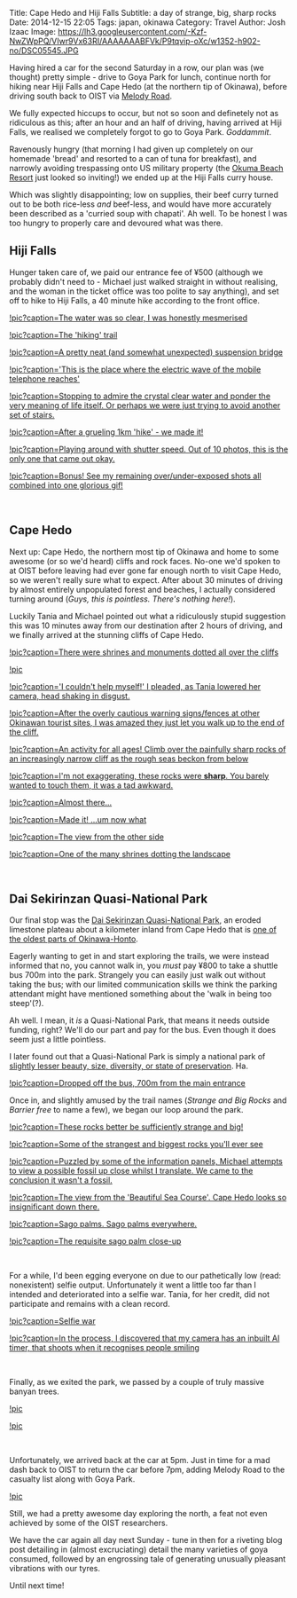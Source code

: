 Title: Cape Hedo and Hiji Falls
Subtitle: a day of strange, big, sharp rocks 
Date: 2014-12-15 22:05
Tags: japan, okinawa
Category: Travel
Author: Josh Izaac
Image: https://lh3.googleusercontent.com/-Kzf-NwZWpPQ/VIwr9Vx63RI/AAAAAAABFVk/P9tqvip-oXc/w1352-h902-no/DSC05545.JPG

Having hired a car for the second Saturday in a row, our plan was (we thought) pretty simple - drive to Goya Park for lunch, continue north for hiking near Hiji Falls and Cape Hedo (at the northern tip of Okinawa), before driving south back to OIST via [Melody Road](http://okinawahai.com/melody-road/).

We fully expected hiccups to occur, but not so soon and definetely not as ridiculous as this; after an hour and an half of driving, having arrived at Hiji Falls, we realised we completely forgot to go to Goya Park. *Goddammit*.

Ravenously hungry (that morning I had given up completely on our homemade 'bread' and resorted to a can of tuna for breakfast), and narrowly avoiding trespassing onto US military property (the [Okuma Beach Resort](http://www.kadenafss.com/rec/okuma) just looked so inviting!) we ended up at the Hiji Falls curry house.

Which was slightly disappointing; low on supplies, their beef curry turned out to be both rice-less *and* beef-less, and would have more accurately been described as a 'curried soup with chapati'. Ah well. To be honest I was too hungry to properly care and devoured what was there.

## Hiji Falls

Hunger taken care of, we paid our entrance fee of ¥500 (although we probably didn't need to - Michael just walked straight in without realising, and the woman in the ticket office was too polite to say anything), and set off to hike to Hiji Falls, a 40 minute hike according to the front office.

[!pic?caption=The water was so clear, I was honestly mesmerised](https://lh5.googleusercontent.com/-aOSOA-e8HkU/VIwswfZMAYI/AAAAAAABFcA/c0fPxUPQhgA/w1352-h902-no/DSC05477.JPG)

[!pic?caption=The 'hiking' trail](https://lh6.googleusercontent.com/-xXAUNJFDWOA/VIwstvKu83I/AAAAAAABFbw/173WhhR15fg/w1352-h902-no/DSC05473.JPG) 

[!pic?caption=A pretty neat (and somewhat unexpected) suspension bridge](https://lh4.googleusercontent.com/7oNTrERZ6XUN_8YjzxxrggxGK16VJG4G2yhlM4YbAsua=w951-h902-no)

<!-- [!pic](https://lh5.googleusercontent.com/-NdYuvi-LFhA/VIws0syRkgI/AAAAAAABFcg/dpoD3EMEJ9Q/w1352-h902-no/DSC05483.JPG) -->

[!pic?caption='This is the place where the electric wave of the mobile telephone reaches'](https://lh5.googleusercontent.com/-W0aXeNda8uI/VIws76SSWxI/AAAAAAABFdY/7B0xneQDgr0/w1352-h902-no/DSC05493.JPG)

[!pic?caption=Stopping to admire the crystal clear water and ponder the very meaning of life itself. Or perhaps we were just trying to avoid another set of stairs.](https://lh5.googleusercontent.com/-BSlyZGESrow/VIxPI2A7D1I/AAAAAAABFkE/zTM63T2tk_o/w1598-h899-no/DSC_0446.jpg)

[!pic?caption=After a grueling 1km 'hike' - we made it!](https://lh4.googleusercontent.com/-8Ki595hY4TY/VIxPVfCCUOI/AAAAAAABFkU/BRhPPyI-QvM/w599-h901-no/DSC_0474.jpg)

[!pic?caption=Playing around with shutter speed. Out of 10 photos, this is the only one that came out okay.](https://lh3.googleusercontent.com/-FZMm5caZ86g/VIwtPE-cabI/AAAAAAABFfc/vtyOU0IkuJY/w602-h902-no/DSC05513.JPG)

[!pic?caption=Bonus! See my remaining over/under-exposed shots all combined into one glorious gif!](https://lh4.googleusercontent.com/-fiuGFgrljNU/VIwuGOquVoI/AAAAAAABFgQ/YmenwXFZxlY/w972-h648-no/DSC05503-MOTION.gif)

<br>

## Cape Hedo

Next up: Cape Hedo, the northern most tip of Okinawa and home to some awesome (or so we'd heard) cliffs and rock faces. No-one we'd spoken to at OIST before leaving had ever gone far enough north to visit Cape Hedo, so we weren't really sure what to expect. After about 30 minutes of driving by almost entirely unpopulated forest and beaches, I actually considered turning around (*Guys, this is pointless. There's nothing here!*). 

Luckily Tania and Michael pointed out what a ridiculously stupid suggestion this was 10 minutes away from our destination after 2 hours of driving, and we finally arrived at the stunning cliffs of Cape Hedo.

[!pic?caption=There were shrines and monuments dotted all over the cliffs](https://lh4.googleusercontent.com/-fZQml7XJob4/VIwrycWP5pI/AAAAAAABFT0/WjWKiSeh30M/w1352-h902-no/DSC05524.JPG)

[!pic](https://lh4.googleusercontent.com/-ku6z2796m24/VIwrzPCszaI/AAAAAAABFT8/vRSKiLOQLeo/w1352-h902-no/DSC05526.JPG)

[!pic?caption='I couldn't help myself!' I pleaded, as Tania lowered her camera, head shaking in disgust.](https://lh3.googleusercontent.com/-mt97eOPxs7Y/VIxPyCwWYnI/AAAAAAABFo8/QbulrtsrKgQ/w1357-h902-no/DSC_0500-2.jpg)

[!pic?caption=After the overly cautious warning signs/fences at other Okinawan tourist sites, I was amazed they just let you walk up to the end of the cliff.](https://lh6.googleusercontent.com/1n9Is5E3UasgOOUbAbXVaemlLbfBIHK0CCDvPpdJr39T=w1352-h902-no)

[!pic?caption=An activity for all ages! Climb over the painfully sharp rocks of an increasingly narrow cliff as the rough seas beckon from below](https://lh4.googleusercontent.com/-7XBJTtNo4VI/VIwr-XXBsII/AAAAAAABFVs/bBOcMibxKyA/w1352-h902-no/DSC05547.JPG)

[!pic?caption=I'm not exaggerating, these rocks were <strong>sharp</strong>. You barely wanted to touch them, it was a tad awkward.](https://lh6.googleusercontent.com/-w-Q74n5z7VE/VIxQI8KMSDI/AAAAAAABFmU/g-Sp3OtrKMA/w1357-h902-no/DSC_0539-2.jpg)

[!pic?caption=Almost there...](https://lh4.googleusercontent.com/-N9BwfZZdIaQ/VIxP9yoAQOI/AAAAAAABFlc/rB4EhjLBwiE/w599-h901-no/DSC_0519-2.jpg)

[!pic?caption=Made it! ...um now what](https://lh4.googleusercontent.com/-MvIWJ64Lkv8/VIxQFGHPI9I/AAAAAAABFl8/7VG8tRSMobY/w1598-h899-no/DSC_0534.jpg)

[!pic?caption=The view from the other side](https://lh5.googleusercontent.com/-9Wid9XScIXc/VIxP8P604qI/AAAAAAABFlU/G6QttqYCVn0/w1357-h902-no/DSC_0514.jpg)

[!pic?caption=One of the many shrines dotting the landscape](https://lh3.googleusercontent.com/-a7pzYhlC2pI/VIwsJr1n1GI/AAAAAAABFXc/9qallsacYro/w1352-h902-no/DSC05571.JPG)

<br>

## Dai Sekirinzan Quasi-National Park

Our final stop was the [Dai Sekirinzan Quasi-National Park](http://sekirinzan.com/), an eroded limestone plateau about a kilometer inland from Cape Hedo that is [one of the oldest parts of Okinawa-Honto](http://www.japanvisitor.com/japan-city-guides/dai-sekirinzan-park). 

Eagerly wanting to get in and start exploring the trails, we were instead informed that no, you cannot walk in, you *must* pay ¥800 to take a shuttle bus 700m into the park. Strangely you can easily just walk out without taking the bus; with our limited communication skills we think the parking attendant might have mentioned something about the 'walk in being too steep'(?).

Ah well. I mean, it *is* a Quasi-National Park, that means it needs outside funding, right? We'll do our part and pay for the bus. Even though it does seem just a little pointless.

I later found out that a Quasi-National Park is simply a national park of [slightly lesser beauty, size, diversity, or state of preservation](http://en.wikipedia.org/wiki/List_of_national_parks_of_Japan). Ha.

[!pic?caption=Dropped off the bus, 700m from the main entrance](https://lh6.googleusercontent.com/-UnN36hEM1ns/VIwsMRW1bMI/AAAAAAABFX0/VJj-JzXQxy8/w1352-h902-no/DSC05575.JPG)

Once in, and slightly amused by the trail names (*Strange and Big Rocks* and *Barrier free* to name a few), we began our loop around the park.

[!pic?caption=These rocks better be sufficiently strange and big!](https://lh5.googleusercontent.com/-D7lMbrDbg00/VIxQSGDulZI/AAAAAAABFms/9IKdlPF502g/w1357-h902-no/DSC_0546.jpg)

[!pic?caption=Some of the strangest and biggest rocks you'll ever see](https://lh6.googleusercontent.com/-domJpM24kr4/VIwsQ1ht3XI/AAAAAAABFYU/a2zEq3rz-Vs/w1352-h902-no/DSC05581.JPG)

[!pic?caption=Puzzled by some of the information panels, Michael attempts to view a possible fossil up close whilst I translate. We came to the conclusion it wasn't a fossil.](https://lh6.googleusercontent.com/-lwD0uCkHn9o/VIxQTLGNdhI/AAAAAAABFm0/3dTyvwTxTM0/w599-h901-no/DSC_0552.jpg)

[!pic?caption=The view from the 'Beautiful Sea Course'. Cape Hedo looks so insignificant down there.](https://lh6.googleusercontent.com/-dWTR98ogXKs/VIwsXwwrUMI/AAAAAAABFZY/GlZ_PTZwBO4/w1352-h902-no/DSC05591.JPG)

[!pic?caption=Sago palms. Sago palms everywhere.](https://lh5.googleusercontent.com/-mnhHJ_HZuSM/VIwscboswKI/AAAAAAABFaE/L30OIi5oBgA/w1352-h902-no/DSC05598.JPG)

[!pic?caption=The requisite sago palm close-up](https://lh5.googleusercontent.com/-H-9rnsHoNIU/VIwseGWRgmI/AAAAAAABFaU/FjaYt9XXJw0/w1352-h902-no/DSC05600.JPG)

<br>

For a while, I'd been egging everyone on due to our pathetically low (read: nonexistent) selfie output. Unfortunately it went a little too far than I intended and deteriorated into a selfie war. Tania, for her credit, did not participate and remains with a clean record.

[!pic?caption=Selfie war](https://lh3.googleusercontent.com/-hMDSQlpZ91Q/VIxQbg6AIAI/AAAAAAABFpc/v5n_dM86h1E/w1357-h902-no/DSC_0572.jpg)

[!pic?caption=In the process, I discovered that my camera has an inbuilt AI timer, that shoots when it recognises people smiling](https://lh5.googleusercontent.com/-iNfkjrq5aDo/VIwsaahkFyI/AAAAAAABFow/sBMzNkPUNc0/w1352-h902-no/DSC05596.JPG)

<br>

Finally, as we exited the park, we passed by a couple of truly massive banyan trees.

[!pic](https://lh6.googleusercontent.com/-_Yw7e1fRUR0/VIxQ2auwXUI/AAAAAAABFoY/_v0zxYoxIIU/w1357-h902-no/DSC_0607.jpg)

[!pic](https://lh4.googleusercontent.com/-LFzASiKMxVc/VIxQz18meGI/AAAAAAABFoI/LTGpG_ZC1s8/w1598-h899-no/DSC_0595.jpg)

<br>

Unfortunately, we arrived back at the car at 5pm. Just in time for a mad dash back to OIST to return the car before 7pm, adding Melody Road to the casualty list along with Goya Park.

[!pic](https://lh3.googleusercontent.com/-isIrLdPwJSc/VI-O1ROskCI/AAAAAAABFto/ORJqvnFw9j0/w585-h694-no/hedo-map.png)

Still, we had a pretty awesome day exploring the north, a feat not even achieved by some of the OIST researchers.

We have the car again all day next Sunday - tune in then for a riveting blog post detailing in (almost excruciating) detail the many varieties of goya consumed, followed by an engrossing tale of generating unusually pleasant vibrations with our tyres.

Until next time!